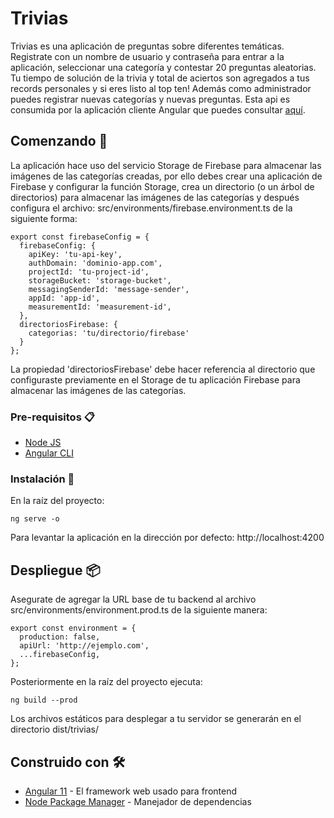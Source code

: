 # Trivias
Trivias es una aplicación de preguntas sobre diferentes temáticas.
Registrate con un nombre de usuario y contraseña para entrar a la aplicación, seleccionar una categoría y contestar 20 preguntas aleatorias.
Tu tiempo de solución de la trivia y total de aciertos son agregados a tus records personales y si eres listo al top ten!
Además como administrador puedes registrar nuevas categorías y nuevas preguntas.
Esta api es consumida por la aplicación cliente Angular que puedes consultar [aquí](https://github.com/AlejandroCN/trivias-backed "aquí").
## Comenzando 🚀
La aplicación hace uso del servicio Storage de Firebase para almacenar las imágenes de las categorías creadas, por ello debes crear una aplicación de Firebase y configurar la función Storage, crea un directorio (o un árbol de directorios) para almacenar las imágenes de las categorías y después configura el archivo: src/environments/firebase.environment.ts de la siguiente forma:
```
export const firebaseConfig = {
  firebaseConfig: {
    apiKey: 'tu-api-key',
    authDomain: 'dominio-app.com',
    projectId: 'tu-project-id',
    storageBucket: 'storage-bucket',
    messagingSenderId: 'message-sender',
    appId: 'app-id',
    measurementId: 'measurement-id',
  },
  directoriosFirebase: {
    categorias: 'tu/directorio/firebase'
  }
};
```
La propiedad 'directoriosFirebase' debe hacer referencia al directorio que configuraste previamente en el Storage de tu aplicación Firebase para almacenar las imágenes de las categorías.
### Pre-requisitos 📋
* [Node JS](https://nodejs.org/en/)
* [Angular CLI](https://cli.angular.io)
### Instalación 🔧
En la raíz del proyecto:
```
ng serve -o
```
Para levantar la aplicación en la dirección por defecto: http://localhost:4200
## Despliegue 📦
Asegurate de agregar la URL base de tu backend al archivo src/environments/environment.prod.ts de la siguiente manera:
```
export const environment = {
  production: false,
  apiUrl: 'http://ejemplo.com',
  ...firebaseConfig,
};
```
Posteriormente en la raíz del proyecto ejecuta:
```
ng build --prod
```
Los archivos estáticos para desplegar a tu servidor se generarán en el directorio dist/trivias/

## Construido con 🛠️
* [Angular 11](https://cli.angular.io) - El framework web usado para frontend
* [Node Package Manager](https://nodejs.org/en/) - Manejador de dependencias
